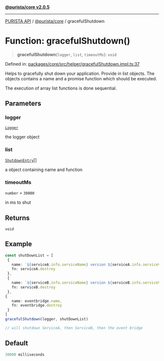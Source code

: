 [**@purista/core v2.0.5**](../README.md)

***

[PURISTA API](../../../packages.md) / [@purista/core](../README.md) / gracefulShutdown

# Function: gracefulShutdown()

> **gracefulShutdown**(`logger`, `list`, `timeoutMs`): `void`

Defined in: [packages/core/src/helper/gracefulShutdown.impl.ts:37](https://github.com/puristajs/purista/blob/master/packages/core/src/helper/gracefulShutdown.impl.ts#L37)

Helps to gracefully shut down your application.
Provide in list objects. The objects contains a name and a promise function which should be executed.

The execution of array list functions is done sequential.

## Parameters

### logger

[`Logger`](../classes/Logger.md)

the logger object

### list

[`ShutdownEntry`](../type-aliases/ShutdownEntry.md)[]

a object containing name and function

### timeoutMs

`number` = `30000`

in ms to shut

## Returns

`void`

## Example

```typescript
const shutDownList = [
 {
   name: `${serviceA.info.serviceName} version ${serviceA.info.serviceVersion}`,
   fn: serviceA.destroy
 },
 {
   name: `${serviceB.info.serviceName} version ${serviceB.info.serviceVersion}`,
   fn: serviceB.destroy
 },
{
   name: eventbridge.name,
   fn: eventbridge.destroy
 }
]
gracefulShutdown(logger, shutDownList)

// will shutdown ServiceA, then ServiceB, then the event bridge
```

## Default

```ts
30000 milliseconds
```
